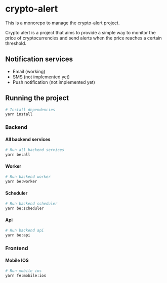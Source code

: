 # crypto-alert

This is a monorepo to manage the crypto-alert project.

Crypto alert is a project that aims to provide a simple way to monitor the price of cryptocurrencies and send alerts when the price reaches a certain threshold.

## Notification services

- Email (working)
- SMS (not implemented yet)
- Push notification (not implemented yet)

## Running the project

```bash
# Install dependencies
yarn install
```

### Backend

#### All backend services

```bash
# Run all backend services
yarn be:all
```

#### Worker

```bash
# Run backend worker
yarn be:worker
```

#### Scheduler

```bash
# Run backend scheduler
yarn be:scheduler
```

#### Api

```bash
# Run backend api
yarn be:api
```

### Frontend

#### Mobile IOS

```bash
# Run mobile ios
yarn fe:mobile:ios
```
